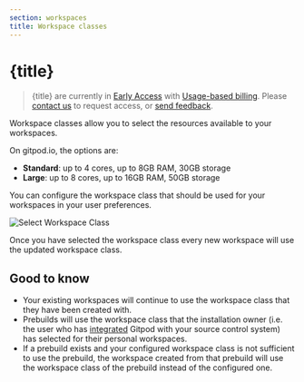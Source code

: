```yaml
---
section: workspaces
title: Workspace classes
---
```


<script context="module">
  export const prerender = true;
</script>

# {title}

> {title} are currently in [Early Access](/docs/help/public-roadmap/release-cycle) with [Usage-based billing](/docs/configure/billing/usage-based-billing). Please [contact us](/contact/support) to request access, or [send feedback](https://github.com/gitpod-io/gitpod/issues/12473).

Workspace classes allow you to select the resources available to your workspaces.

On gitpod.io, the options are:

- **Standard**: up to 4 cores, up to 8GB RAM, 30GB storage
- **Large**: up to 8 cores, up to 16GB RAM, 50GB storage

You can configure the workspace class that should be used for your workspaces in your user preferences.

![Select Workspace Class](../../../static/images/docs/select-workspace-class.png)

Once you have selected the workspace class every new workspace will use the updated workspace class.

## Good to know

- Your existing workspaces will continue to use the workspace class that they have been created with.
- Prebuilds will use the workspace class that the installation owner (i.e. the user who has [integrated](/docs/integrations) Gitpod with your source control system) has selected for their personal workspaces.
- If a prebuild exists and your configured workspace class is not sufficient to use the prebuild, the workspace
  created from that prebuild will use the workspace class of the prebuild instead of the configured one.
